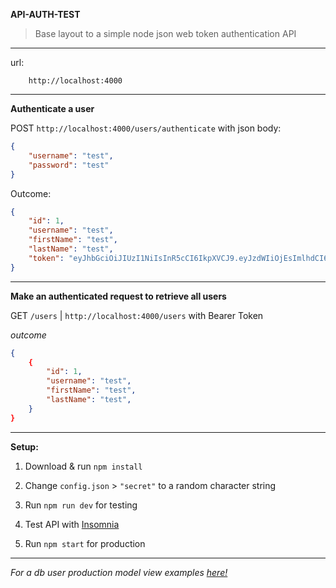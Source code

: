 **API-AUTH-TEST**
> Base layout to a simple node json web token authentication API
----

url:
```
    http://localhost:4000
```
---
**__Authenticate a user__**

POST `http://localhost:4000/users/authenticate` with json body:
```json
{
    "username": "test",
    "password": "test"
}
```
Outcome:
```json
{
    "id": 1,
    "username": "test",
    "firstName": "test",
    "lastName": "test",
    "token": "eyJhbGciOiJIUzI1NiIsInR5cCI6IkpXVCJ9.eyJzdWIiOjEsImlhdCI6MTY2ODkwMDI1OSwiZXhwIjoxNjY5NTA1MDU5fQ.4dYWOlp1pz-Ta4qnIvMe6_J5w63oXYuYHAl-ciwgJQw"
}
```
---
**Make an authenticated request to retrieve all users**

GET `/users` | `http://localhost:4000/users` with Bearer Token

*outcome*
```json
{
    {
        "id": 1,
        "username": "test",
        "firstName": "test",
        "lastName": "test",
    }
}
```
---
**Setup:**

1. Download & run `npm install`

1. Change `config.json` > `"secret"` to a random character string

2. Run `npm run dev` for testing

3. Test API with [Insomnia](https://github.com/Kong/insomnia)

4. Run `npm start` for production

---

*For a db user production model view examples [here!](https://github.com/WitchieXCabot/api-auth-test/blob/main/examples/dbExample.js)*